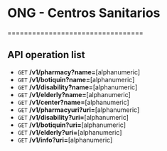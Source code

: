 # ONG - Centros Sanitarios
=================================

## API operation list

* `GET` **/v1/pharmacy?name=**[alphanumeric]
* `GET` **/v1/botiquin?name=**[alphanumeric]
* `GET` **/v1/disability?name=**[alphanumeric]
* `GET` **/v1/elderly?name=**[alphanumeric]
* `GET` **/v1/center?name=**[alphanumeric]
* `GET` **/v1/pharmacyuri?uri=**[alphanumeric]
* `GET` **/v1/disability?uri=**[alphanumeric]
* `GET` **/v1/botiquin?uri=**[alphanumeric] 
* `GET` **/v1/elderly?uri=**[alphanumeric]
* `GET` **/v1/info?uri=**[alphanumeric]